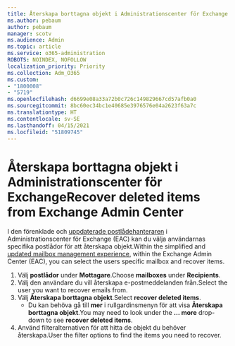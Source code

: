 ```yaml
---
title: Återskapa borttagna objekt i Administrationscenter för Exchange
ms.author: pebaum
author: pebaum
manager: scotv
ms.audience: Admin
ms.topic: article
ms.service: o365-administration
ROBOTS: NOINDEX, NOFOLLOW
localization_priority: Priority
ms.collection: Adm_O365
ms.custom:
- "1800008"
- "5719"
ms.openlocfilehash: d6699e08a33a72b0c726c149829667cd57afb0a0
ms.sourcegitcommit: 8bc60ec34bc1e40685e3976576e04a2623f63a7c
ms.translationtype: HT
ms.contentlocale: sv-SE
ms.lasthandoff: 04/15/2021
ms.locfileid: "51809745"
---
```

# <a name="recover-deleted-items-from-exchange-admin-center"></a><span data-ttu-id="a38b5-102">Återskapa borttagna objekt i Administrationscenter för Exchange</span><span class="sxs-lookup"><span data-stu-id="a38b5-102">Recover deleted items from Exchange Admin Center</span></span>

<span data-ttu-id="a38b5-103">I den förenklade och [uppdaterade postlådehanteraren](https://admin.exchange.microsoft.com/#/mailboxes) i Administrationscenter för Exchange (EAC) kan du välja användarnas specifika postlådor för att återskapa objekt.</span><span class="sxs-lookup"><span data-stu-id="a38b5-103">Within the simplified and [updated mailbox management experience](https://admin.exchange.microsoft.com/#/mailboxes), within the Exchange Admin Center (EAC), you can select the users specific mailbox and recover items.</span></span>

1. <span data-ttu-id="a38b5-104">Välj **postlådor** under **Mottagare**.</span><span class="sxs-lookup"><span data-stu-id="a38b5-104">Choose **mailboxes** under **Recipients**.</span></span>
2. <span data-ttu-id="a38b5-105">Välj den användare du vill återskapa e-postmeddelanden från.</span><span class="sxs-lookup"><span data-stu-id="a38b5-105">Select the user you want to recover emails from.</span></span>
3. <span data-ttu-id="a38b5-106">Välj **Återskapa borttagna objekt**.</span><span class="sxs-lookup"><span data-stu-id="a38b5-106">Select **recover deleted items**.</span></span>
    - <span data-ttu-id="a38b5-107">Du kan behöva gå till **mer** i rullgardinsmenyn för att visa **Återskapa borttagna objekt**.</span><span class="sxs-lookup"><span data-stu-id="a38b5-107">You may need to look under the **… more** drop-down to see **recover deleted items**.</span></span>
4. <span data-ttu-id="a38b5-108">Använd filteralternativen för att hitta de objekt du behöver återskapa.</span><span class="sxs-lookup"><span data-stu-id="a38b5-108">User the filter options to find the items you need to recover.</span></span>
